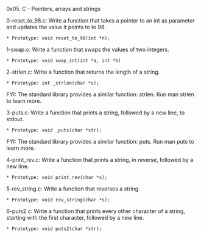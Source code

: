0x05. C - Pointers, arrays and strings

0-reset_to_98.c: Write a function that takes a pointer to an int as parameter and updates the value it points to to 98.

	* Prototype: void reset_to_98(int *n);

1-swap.c: Write a function that swaps the values of two integers.

	* Prototype: void swap_int(int *a, int *b)

2-strlen.c: Write a function that returns the length of a string.

	* Prototype: int _strlen(char *s);
FYI: The standard library provides a similar function: strlen. Run man strlen to learn more.

3-puts.c: Write a function that prints a string, followed by a new line, to stdout.

	* Prototype: void _puts(char *str);
FYI: The standard library provides a similar function: puts. Run man puts to learn more.

4-print_rev.c: Write a function that prints a string, in reverse, followed by a new line.

	* Prototype: void print_rev(char *s);

5-rev_string.c: Write a function that reverses a string.

	* Prototype: void rev_string(char *s);

6-puts2.c: Write a function that prints every other character of a string, starting with the first character, followed by a new line.

	* Prototype: void puts2(char *str);
